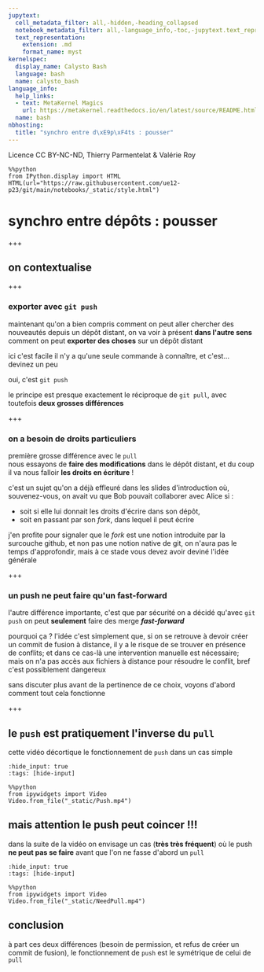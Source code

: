 ```yaml
---
jupytext:
  cell_metadata_filter: all,-hidden,-heading_collapsed
  notebook_metadata_filter: all,-language_info,-toc,-jupytext.text_representation.jupytext_version,-jupytext.text_representation.format_version
  text_representation:
    extension: .md
    format_name: myst
kernelspec:
  display_name: Calysto Bash
  language: bash
  name: calysto_bash
language_info:
  help_links:
  - text: MetaKernel Magics
    url: https://metakernel.readthedocs.io/en/latest/source/README.html
  name: bash
nbhosting:
  title: "synchro entre d\xE9p\xF4ts : pousser"
---
```


Licence CC BY-NC-ND, Thierry Parmentelat & Valérie Roy

```{code-cell}
%%python
from IPython.display import HTML
HTML(url="https://raw.githubusercontent.com/ue12-p23/git/main/notebooks/_static/style.html")
```

# synchro entre dépôts : pousser

+++

## on contextualise

+++

### exporter avec `git push`

maintenant qu'on a bien compris comment on peut aller chercher des nouveautés depuis un dépôt distant, on va voir à présent **dans l'autre sens** comment on peut **exporter des choses** sur un dépôt distant

ici c'est facile il n'y a qu'une seule commande à connaître, et c'est… devinez un peu

oui, c'est `git push`

le principe est presque exactement le réciproque de `git pull`, avec toutefois **deux grosses différences**

+++

### on a besoin de droits particuliers

première grosse différence avec le `pull`  
nous essayons de **faire des modifications** dans le dépôt distant, et du coup il va nous falloir **les droits en écriture** !

c'est un sujet qu'on a déjà effleuré dans les slides d'introduction où, souvenez-vous, on avait vu que Bob pouvait collaborer avec Alice si :

* soit si elle lui donnait les droits d'écrire dans son dépôt,
* soit en passant par son *fork*, dans lequel il peut écrire

j'en profite pour signaler que le *fork* est une notion introduite par la surcouche github, et non pas une notion native de git, on n'aura pas le temps d'approfondir, mais à ce stade vous devez avoir deviné l'idée générale

+++

### un push ne peut faire qu'un fast-forward

l'autre différence importante, c'est que par sécurité on a décidé qu'avec `git push` on peut **seulement** faire des merge ***fast-forward***

pourquoi ça ? l'idée c'est simplement que, si on se retrouve à devoir créer un commit de fusion à distance, il y a le risque de se trouver en présence de conflits; et dans ce cas-là une intervention manuelle est nécessaire; mais on n'a pas accès aux fichiers à distance pour résoudre le conflit, bref c'est possiblement dangereux

sans discuter plus avant de la pertinence de ce choix, voyons d'abord comment tout cela fonctionne

+++

## le `push` est pratiquement l'inverse du `pull`

cette vidéo décortique le fonctionnement de `push` dans un cas simple

```{code-cell}
:hide_input: true
:tags: [hide-input]

%%python
from ipywidgets import Video
Video.from_file("_static/Push.mp4")
```

## mais attention le push peut coincer !!!

dans la suite de la vidéo on envisage un cas (**très très fréquent**) où le push **ne peut pas se faire** avant que l'on ne fasse d'abord un `pull`

```{code-cell}
:hide_input: true
:tags: [hide-input]

%%python
from ipywidgets import Video
Video.from_file("_static/NeedPull.mp4")
```

## conclusion

à part ces deux différences (besoin de permission, et refus de créer un commit de fusion), le fonctionnement de `push` est le symétrique de celui de `pull`
